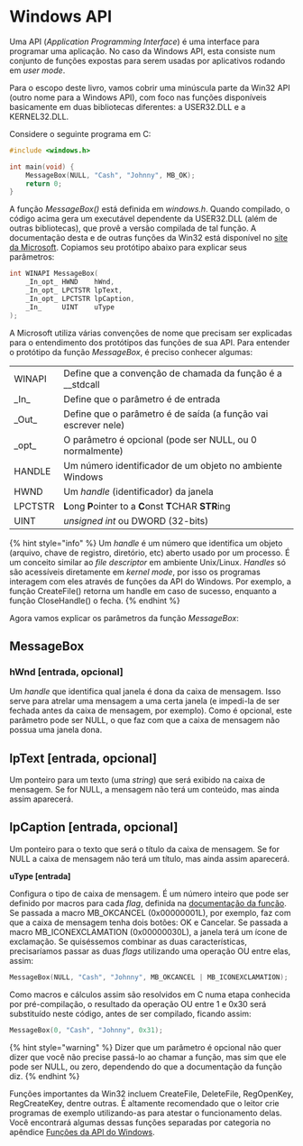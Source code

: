 # Windows API

Uma API \(_Application Programming Interface_\) é uma interface para programar uma aplicação. No caso da Windows API, esta consiste num conjunto de funções expostas para serem usadas por aplicativos rodando em _user mode_.

Para o escopo deste livro, vamos cobrir uma minúscula parte da Win32 API \(outro nome para a Windows API\), com foco nas funções disponíveis basicamente em duas bibliotecas diferentes: a USER32.DLL e a KERNEL32.DLL.

Considere o seguinte programa em C:

```c
#include <windows.h>

int main(void) {
    MessageBox(NULL, "Cash", "Johnny", MB_OK);
    return 0;
}
```

A função _MessageBox\(\)_ está definida em _windows.h_. Quando compilado, o código acima gera um executável dependente da USER32.DLL \(além de outras bibliotecas\), que provê a versão compilada de tal função. A documentação desta e de outras funções da Win32 está disponível no [site da Microsoft](https://docs.microsoft.com/en-us/windows/win32/api/winuser/nf-winuser-messagebox). Copiamos seu protótipo abaixo para explicar seus parâmetros:

```c
int WINAPI MessageBox(
    _In_opt_ HWND    hWnd,
    _In_opt_ LPCTSTR lpText,
    _In_opt_ LPCTSTR lpCaption,
    _In_     UINT    uType
);
```

A Microsoft utiliza várias convenções de nome que precisam ser explicadas para o entendimento dos protótipos das funções de sua API. Para entender o protótipo da função _MessageBox_, é preciso conhecer algumas:

|  |  |
| :--- | :--- |
| WINAPI | Define que a convenção de chamada da função é a \_\_stdcall |
| \_In\_ | Define que o parâmetro é de entrada |
| \_Out\_ | Define que o parâmetro é de saída \(a função vai escrever nele\) |
| \_opt\_ | O parâmetro é opcional \(pode ser NULL, ou 0 normalmente\) |
| HANDLE | Um número identificador de um objeto no ambiente Windows |
| HWND | Um _handle_ \(identificador\) da janela |
| LPCTSTR | **L**ong **P**ointer to a **C**onst **T**CHAR **STR**ing |
| UINT | _unsigned int_ ou DWORD \(32-bits\) |

{% hint style="info" %}
Um _handle_ é um número que identifica um objeto \(arquivo, chave de registro, diretório, etc\) aberto usado por um processo. É um conceito similar ao _file descriptor_ em ambiente Unix/Linux. _Handles_ só são acessíveis diretamente em _kernel mode_, por isso os programas interagem com eles através de funções da API do Windows. Por exemplo, a função CreateFile\(\) retorna um handle em caso de sucesso, enquanto a função CloseHandle\(\) o fecha.
{% endhint %}

Agora vamos explicar os parâmetros da função _MessageBox_:

## MessageBox

### hWnd \[entrada, opcional\]

Um _handle_ que identifica qual janela é dona da caixa de mensagem. Isso serve para atrelar uma mensagem a uma certa janela \(e impedi-la de ser fechada antes da caixa de mensagem, por exemplo\). Como é opcional, este parâmetro pode ser NULL, o que faz com que a caixa de mensagem não possua uma janela dona.

## lpText \[entrada, opcional\]

Um ponteiro para um texto \(uma _string_\) que será exibido na caixa de mensagem. Se for NULL, a mensagem não terá um conteúdo, mas ainda assim aparecerá.

## lpCaption \[entrada, opcional\]

Um ponteiro para o texto que será o título da caixa de mensagem. Se for NULL a caixa de mensagem não terá um título, mas ainda assim aparecerá.

**uType \[entrada\]**

Configura o tipo de caixa de mensagem. É um número inteiro que pode ser definido por macros para cada _flag_, definida na [documentação da função](https://msdn.microsoft.com/pt-br/library/windows/desktop/ms645505%28v=vs.85%29.aspx). Se passada a macro MB\_OKCANCEL \(0x00000001L\), por exemplo, faz com que a caixa de mensagem tenha dois botões: OK e Cancelar. Se passada a macro MB\_ICONEXCLAMATION \(0x00000030L\), a janela terá um ícone de exclamação. Se quiséssemos combinar as duas características, precisaríamos passar as duas _flags_ utilizando uma operação OU entre elas, assim:

```c
MessageBox(NULL, "Cash", "Johnny", MB_OKCANCEL | MB_ICONEXCLAMATION);
```

Como macros e cálculos assim são resolvidos em C numa etapa conhecida por pré-compilação, o resultado da operação OU entre 1 e 0x30 será substituído neste código, antes de ser compilado, ficando assim:

```c
MessageBox(0, "Cash", "Johnny", 0x31);
```

{% hint style="warning" %}
Dizer que um parâmetro é opcional não quer dizer que você não precise passá-lo ao chamar a função, mas sim que ele pode ser NULL, ou zero, dependendo do que a documentação da função diz.
{% endhint %}

Funções importantes da Win32 incluem CreateFile, DeleteFile, RegOpenKey, RegCreateKey, dentre outras. É altamente recomendado que o leitor crie programas de exemplo utilizando-as para atestar o funcionamento delas. Você encontrará algumas dessas funções separadas por categoria no apêndice [Funções da API do Windows](apendices/funcoes-api-win.md).

